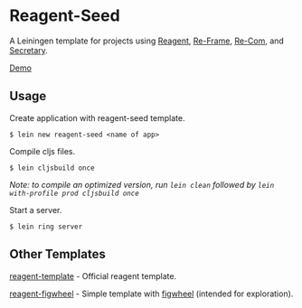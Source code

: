 # Reagent-Seed

A Leiningen template for projects using [Reagent](https://github.com/reagent-project/reagent), [Re-Frame](https://github.com/Day8/re-frame), [Re-Com](https://github.com/Day8/re-com), and [Secretary](https://github.com/gf3/secretary).

[Demo](http://reagent-seed.s3-website-us-east-1.amazonaws.com/)

## Usage

Create application with reagent-seed template.

```
$ lein new reagent-seed <name of app>
```

Compile cljs files.

```
$ lein cljsbuild once
```

*Note: to compile an optimized version, run `lein clean` followed by `lein with-profile prod cljsbuild once`*

Start a server.

```
$ lein ring server
```

## Other Templates

[reagent-template](https://github.com/reagent-project/reagent-template) - Official reagent template.

[reagent-figwheel](https://github.com/gadfly361/reagent-figwheel) - Simple template with [figwheel](https://github.com/bhauman/lein-figwheel) (intended for exploration).
